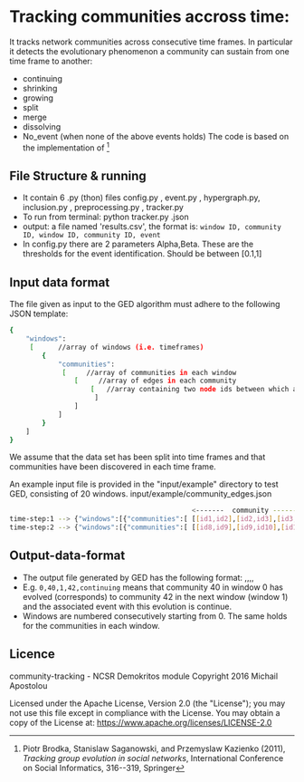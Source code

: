 # Tracking communities accross time:

It tracks  network communities across consecutive time frames. In particular
it detects the evolutionary phenomenon a community can sustain from one time frame
to another:
- continuing
- shrinking
- growing
- split
- merge
- dissolving
- No_event (when none of the above events holds)
The code is based on the implementation of [^fn1]



## File Structure & running

- It contain 6 .py (thon) files
config.py , event.py , hypergraph.py, inclusion.py , preprocessing.py , tracker.py
- To run from terminal:
python tracker.py <inputfile>.json
- output: a file named 'results.csv', the format is:
```window ID, community ID, window ID, community ID, event```
- In config.py there are 2 parameters Alpha,Beta. These are the thresholds for the event
identification. Should be between [0.1,1]

## Input data format

The file given as input to the GED algorithm must adhere to the following JSON template:

```sh
{
    "windows":
     [      //array of windows (i.e. timeframes)
        {
            "communities":
             [     //array of communities in each window
                [     //array of edges in each community
                    [   //array containing two node ids between which an edge exists (this is an edge of the community)
                     ]
                ]
            ]
        }
    ]
}
```
We assume that the data set has been split into time frames and that communities have
been discovered in each time frame.

An example input file is provided in the "input/example" directory to test GED, consisting of 20 windows.
input/example/community_edges.json

```sh
                                             <-------  community ---------->   <-------  community ---------->
time-step:1 --> {"windows":[{"communities":[ [[id1,id2],[id2,id3],[id3,id1]], [[id4,id5],[id5,id6],[id6,id7]] ]
time-step:2 --> {"windows":[{"communities":[ [[id8,id9],[id9,id10],[id10,id1]], [[id11, id12],[id12,id13],[id13,id11]] ]
```


## Output-data-format

- The output file generated by GED has the following format:
<window id for current timestep>,<community id for current timestep>,<window id for next timestep>,<community id for next timestep>,<event>
- E.g. ```0,40,1,42,continuing``` means that community 40 in window 0 has evolved (corresponds) to community 42 in the next window (window 1) and the associated event with this evolution is continue.
- Windows are numbered consecutively starting from 0. The same holds for the communities in each window.



## Licence
community-tracking - NCSR Demokritos module Copyright 2016 Michail Apostolou

Licensed under the Apache License, Version 2.0 (the "License"); you may not use this file except in compliance with the License. You may obtain a copy of the License at: https://www.apache.org/licenses/LICENSE-2.0

[^fn1]: Piotr Brodka,  Stanislaw Saganowski,  and Przemyslaw Kazienko  (2011), *Tracking group evolution in social networks*, International Conference on Social Informatics, 316--319, Springer

